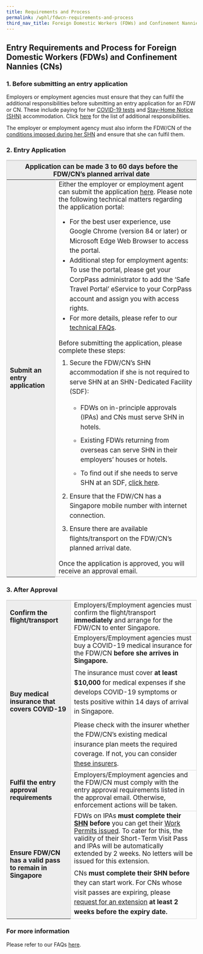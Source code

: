 ```yaml
---
title: Requirements and Process
permalink: /wphl/fdwcn-requirements-and-process
third_nav_title: Foreign Domestic Workers (FDWs) and Confinement Nannies (CNs)
---
```


## Entry Requirements and Process for Foreign Domestic Workers (FDWs) and Confinement Nannies (CNs)

### 1. Before submitting an entry application

Employers or employment agencies must ensure that they can fulfil the additional responsibilities before submitting an entry application for an FDW or CN. These include paying for her  [COVID-19 tests](/health/covid19-tests) and [Stay-Home Notice (SHN)](/health/shn) accommodation. Click [here](/wphl/FDWCN-additional-responsibilities) for the list of additional responsibilities.

The employer or employment agency must also inform the FDW/CN of the [conditions imposed during her SHN](/wphl/FDWCN-additional-responsibilities#FDWCNResponsibiities) and ensure that she can fulfil them. 

### 2. Entry Application 

<table>
<thead>
  <tr>
    <th colspan="2" style="font-size:17px;border-top:3px solid #D8D8D8; border-left:1px solid #D8D8D8; border-right:1px solid #D8D8D8; background-color:#EDEDED">Application can be made 3 to 60 days before the FDW/CN’s planned arrival date </th>
    <!-- <th>Scenarios</th>
   <th>Charging Policy for C+ treatment</th> -->
  </tr>
</thead>
<tbody>
  <tr>
    <td rowspan="2" style="font-size:17px;border-left:1px solid #D8D8D8; border-right:1px solid #D8D8D8; border-bottom,:2px solid #D8D8D8;  background-color:#EDEDED"><b>Submit an entry application</b></td>
    <td style="font-size:17px;border-right:1px solid #D8D8D8; border-bottom:2px solid #D8D8D8; ">Either the employer or employment agent can submit the application <a href="https://eservices.ica.gov.sg/STO/">here</a>. Please note the following technical matters regarding the application portal:
<ul>      
<li style="font-size:17px; line-height:1.5;">For the best user experience, use Google Chrome (version 84 or later) or Microsoft Edge Web Browser to access the portal.</li>
<li style="font-size:17px; line-height:1.5;">Additional step for employment agents: To use the portal, please get your CorpPass administrator to add the ‘Safe Travel Portal’ eService to your CorpPass account and assign you with access rights.</li>
<li style="font-size:17px; line-height:1.5;">For more details, please refer to our <a href="/faq/tech#GenTechQuery">technical FAQs</a>.</li>
</ul>

<p style="margin-top:10px; margin-bottom:0px; font-size:17px;">Before submitting the application, please complete these steps: </p>
<ol style="margin-top:0px;">
  <li style="font-size:17px; margin-top:10px; margin-bottom:0px;  line-height:1.5;">Secure the FDW/CN’s SHN accommodation if she is not required to serve SHN at an SHN-Dedicated Facility (SDF):</li>
    <ul>
    <li style="font-size:17px; margin-top:10px; margin-bottom:0px;  line-height:1.5;">FDWs on in-principle approvals (IPAs) and CNs must serve SHN in hotels.</li>
    <li style="font-size:17px; margin-top:10px; margin-bottom:0px;  line-height:1.5;">Existing FDWs returning from overseas can serve SHN in their employers’ houses or hotels.</li>
    <li style="font-size:17px; margin-top:10px; margin-bottom:0px;  line-height:1.5;">To find out if she needs to serve SHN at an SDF, <a href="/wphl/fdwcn-additional-responsibilities">click here</a>.</li>
    </ul>
<li style="font-size:17px; margin-top:10px; margin-bottom:0px;  line-height:1.5;">Ensure that the FDW/CN has a Singapore mobile number with internet connection. </li>
<li style="font-size:17px; margin-top:10px; margin-bottom:0px;  line-height:1.5;">Ensure there are available flights/transport on the FDW/CN’s planned arrival date.</li>
</ol>
<p style="margin-top:10px; margin-bottom:0px; font-size:17px;">Once the application is approved, you will receive an approval email.</p>
 </td>
  </tr>
  </tbody>
</table>

### 3. After Approval

<table>
<tbody>
  <tr>
    <td style="font-size:17px;border-left:1px solid #D8D8D8;border-top:2px solid #D8D8D8; border-right:1px solid #D8D8D8;border-bottom,:1px solid #D8D8D8;  background-color:#EDEDED"><b>Confirm the flight/transport</b></td>
    <td style="font-size:17px;border-right:1px solid #D8D8D8;border-top:2px solid #D8D8D8; border-bottom:1px solid #D8D8D8;">Employers/Employment agencies must confirm the flight/transport <b>immediately</b> and arrange for the FDW/CN to enter Singapore.</td>
  </tr>
    <tr>
    <td style="font-size:17px;border-left:1px solid #D8D8D8; border-right:1px solid #D8D8D8;border-bottom,:1px solid #D8D8D8;  background-color:#EDEDED"><b>Buy medical insurance that covers COVID-19</b></td>
    <td style="font-size:17px;border-right:1px solid #D8D8D8; border-bottom:1px solid #D8D8D8;">Employers/Employment agencies must buy a COVID-19 medical insurance for the FDW/CN <b>before she arrives in Singapore.</b> 
      <p style="margin-top:10px; margin-bottom:0px; font-size:17px; line-height:1.5;">The insurance must cover <b>at least $10,000</b> for medical expenses if she develops COVID-19 symptoms or tests positive within 14 days of arrival in Singapore.</p>
      <p style="margin-top:10px; margin-bottom:0px; font-size:17px; line-height:1.5;">Please check with the insurer whether the FDW/CN’s existing medical insurance plan meets the required coverage. If not, you can consider <a href="https://www.mom.gov.sg/covid-19/frequently-asked-questions/eligible-claims-and-medical-benefits#where-can-i-buy-covid-19-insurance">these insurers</a>.</p>
      </td>
  </tr>
     <tr>
    <td style="font-size:17px;border-left:1px solid #D8D8D8; border-right:1px solid #D8D8D8;border-bottom,:1px solid #D8D8D8;  background-color:#EDEDED"><b>Fulfil the entry approval requirements</b></td>
    <td style="font-size:17px;border-right:1px solid #D8D8D8; border-bottom:1px solid #D8D8D8;">Employers/Employment agencies and the FDW/CN must comply with the entry approval requirements listed in the approval email. Otherwise, enforcement actions will be taken. 
      </td>
  </tr>
       <tr>
    <td style="font-size:17px;border-left:1px solid #D8D8D8; border-right:1px solid #D8D8D8;border-bottom,:1px solid #D8D8D8;  background-color:#EDEDED"><b>Ensure FDW/CN has a valid pass to remain in Singapore </b></td>
    <td style="font-size:17px;border-right:1px solid #D8D8D8; border-bottom:1px solid #D8D8D8;">FDWs on IPAs <b>must complete their <a href="/health/shn">SHN</a> before</b> you can get their <a href="https://www.mom.gov.sg/passes-and-permits/work-permit-for-foreign-domestic-worker/apply-for-work-permit#get-the-permit-issued">Work Permits issued</a>. To cater for this, the validity of their Short-Term Visit Pass and IPAs will be automatically extended by 2 weeks. No letters will be issued for this extension.
       <p style="margin-top:10px; margin-bottom:0px; font-size:17px; line-height:1.5;">CNs <b>must complete their SHN before</b> they can start work. For CNs whose visit passes are expiring, please <a href="http://www.mom.gov.sg/extend-nanny-visit-pass">request for an extension</a> <b>at least 2 weeks before the expiry date.</b></p>
      </td>
  </tr>
    </tbody>
</table>

### For more information

Please refer to our FAQs [here](/wphl/fdwcn-faq).

